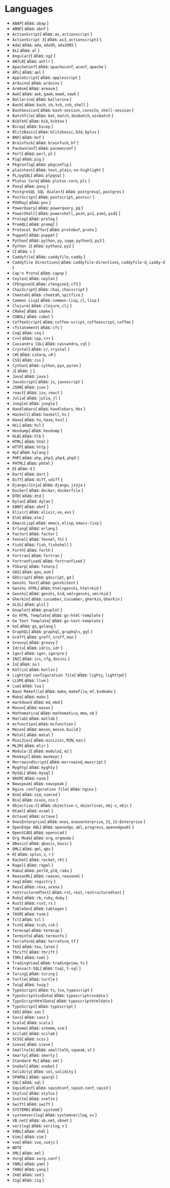 # Languages

- `ABAP`( alias: `abap` )
- `ABNF`( alias: `abnf` )
- `ActionScript`( alias: `as`, `actionscript` )
- `ActionScript 3`( alias: `as3`, `actionscript3` )
- `Ada`( alias: `ada`, `ada95`, `ada2005` )
- `AL`( alias: `al` )
- `Angular2`( alias: `ng2` )
- `ANTLR`( alias: `antlr` )
- `ApacheConf`( alias: `apacheconf`, `aconf`, `apache` )
- `APL`( alias: `apl` )
- `AppleScript`( alias: `applescript` )
- `Arduino`( alias: `arduino` )
- `ArmAsm`( alias: `armasm` )
- `Awk`( alias: `awk`, `gawk`, `mawk`, `nawk` )
- `Ballerina`( alias: `ballerina` )
- `Bash`( alias: `bash`, `sh`, `ksh`, `zsh`, `shell` )
- `BashSession`( alias: `bash-session`, `console`, `shell-session` )
- `Batchfile`( alias: `bat`, `batch`, `dosbatch`, `winbatch` )
- `BibTeX`( alias: `bib`, `bibtex` )
- `Bicep`( alias: `bicep` )
- `BlitzBasic`( alias: `blitzbasic`, `b3d`, `bplus` )
- `BNF`( alias: `bnf` )
- `Brainfuck`( alias: `brainfuck`, `bf` )
- `PacmanConf`( alias: `pacmanconf` )
- `Perl`( alias: `perl`, `pl` )
- `Pig`( alias: `pig` )
- `PkgConfig`( alias: `pkgconfig` )
- `plaintext`( alias: `text`, `plain`, `no-highlight` )
- `PL/pgSQL`( alias: `plpgsql` )
- `Plutus Core`( alias: `plutus-core`, `plc` )
- `Pony`( alias: `pony` )
- `PostgreSQL SQL dialect`( alias: `postgresql`, `postgres` )
- `PostScript`( alias: `postscript`, `postscr` )
- `POVRay`( alias: `pov` )
- `PowerQuery`( alias: `powerquery`, `pq` )
- `PowerShell`( alias: `powershell`, `posh`, `ps1`, `psm1`, `psd1` )
- `Prolog`( alias: `prolog` )
- `PromQL`( alias: `promql` )
- `Protocol Buffer`( alias: `protobuf`, `proto` )
- `Puppet`( alias: `puppet` )
- `Python`( alias: `python`, `py`, `sage`, `python3`, `py3` )
- `Python 2`( alias: `python2`, `py2` )
- `C`( alias: `c` )
- `Caddyfile`( alias: `caddyfile`, `caddy` )
- `Caddyfile Directives`( alias: `caddyfile-directives`, `caddyfile-d`, `caddy-d` )
- `Cap'n Proto`( alias: `capnp` )
- `Ceylon`( alias: `ceylon` )
- `CFEngine3`( alias: `cfengine3`, `cf3` )
- `ChaiScript`( alias: `chai`, `chaiscript` )
- `Cheetah`( alias: `cheetah`, `spitfire` )
- `Common Lisp`( alias: `common-lisp`, `cl`, `lisp` )
- `Clojure`( alias: `clojure`, `clj` )
- `CMake`( alias: `cmake` )
- `COBOL`( alias: `cobol` )
- `CoffeeScript`( alias: `coffee-script`, `coffeescript`, `coffee` )
- `cfstatement`( alias: `cfs` )
- `Coq`( alias: `coq` )
- `C++`( alias: `cpp`, `c++` )
- `Cassandra CQL`( alias: `cassandra`, `cql` )
- `Crystal`( alias: `cr`, `crystal` )
- `C#`( alias: `csharp`, `c#` )
- `CSS`( alias: `css` )
- `Cython`( alias: `cython`, `pyx`, `pyrex` )
- `J`( alias: `j` )
- `Java`( alias: `java` )
- `JavaScript`( alias: `js`, `javascript` )
- `JSON`( alias: `json` )
- `react`( alias: `jsx`, `react` )
- `Julia`( alias: `julia`, `jl` )
- `Jungle`( alias: `jungle` )
- `Handlebars`( alias: `handlebars`, `hbs` )
- `Haskell`( alias: `haskell`, `hs` )
- `Haxe`( alias: `hx`, `haxe`, `hxsl` )
- `HCL`( alias: `hcl` )
- `Hexdump`( alias: `hexdump` )
- `HLB`( alias: `hlb` )
- `HTML`( alias: `html` )
- `HTTP`( alias: `http` )
- `Hy`( alias: `hylang` )
- `PHP`( alias: `php`, `php3`, `php4`, `php5` )
- `PHTML`( alias: `phtml` )
- `D`( alias: `d` )
- `Dart`( alias: `dart` )
- `Diff`( alias: `diff`, `udiff` )
- `Django/Jinja`( alias: `django`, `jinja` )
- `Docker`( alias: `docker`, `dockerfile` )
- `DTD`( alias: `dtd` )
- `Dylan`( alias: `dylan` )
- `EBNF`( alias: `ebnf` )
- `Elixir`( alias: `elixir`, `ex`, `exs` )
- `Elm`( alias: `elm` )
- `EmacsLisp`( alias: `emacs`, `elisp`, `emacs-lisp` )
- `Erlang`( alias: `erlang` )
- `Factor`( alias: `factor` )
- `Fennel`( alias: `fennel`, `fnl` )
- `Fish`( alias: `fish`, `fishshell` )
- `Forth`( alias: `forth` )
- `Fortran`( alias: `fortran` )
- `FortranFixed`( alias: `fortranfixed` )
- `FSharp`( alias: `fsharp` )
- `GAS`( alias: `gas`, `asm` )
- `GDScript`( alias: `gdscript`, `gd` )
- `Genshi Text`( alias: `genshitext` )
- `Genshi HTML`( alias: `html+genshi`, `html+kid` )
- `Genshi`( alias: `genshi`, `kid`, `xml+genshi`, `xml+kid` )
- `Gherkin`( alias: `cucumber`, `Cucumber`, `gherkin`, `Gherkin` )
- `GLSL`( alias: `glsl` )
- `Gnuplot`( alias: `gnuplot` )
- `Go HTML Template`( alias: `go-html-template` )
- `Go Text Template`( alias: `go-text-template` )
- `Go`( alias: `go`, `golang` )
- `GraphQL`( alias: `graphql`, `graphqls`, `gql` )
- `Groff`( alias: `groff`, `nroff`, `man` )
- `Groovy`( alias: `groovy` )
- `Idris`( alias: `idris`, `idr` )
- `Igor`( alias: `igor`, `igorpro` )
- `INI`( alias: `ini`, `cfg`, `dosini` )
- `Io`( alias: `io` )
- `Kotlin`( alias: `kotlin` )
- `Lighttpd configuration file`( alias: `lighty`, `lighttpd` )
- `LLVM`( alias: `llvm` )
- `Lua`( alias: `lua` )
- `Base Makefile`( alias: `make`, `makefile`, `mf`, `bsdmake` )
- `Mako`( alias: `mako` )
- `markdown`( alias: `md`, `mkd` )
- `Mason`( alias: `mason` )
- `Mathematica`( alias: `mathematica`, `mma`, `nb` )
- `Matlab`( alias: `matlab` )
- `mcfunction`( alias: `mcfunction` )
- `Meson`( alias: `meson`, `meson.build` )
- `Metal`( alias: `metal` )
- `MiniZinc`( alias: `minizinc`, `MZN`, `mzn` )
- `MLIR`( alias: `mlir` )
- `Modula-2`( alias: `modula2`, `m2` )
- `MonkeyC`( alias: `monkeyc` )
- `MorrowindScript`( alias: `morrowind`, `mwscript` )
- `Myghty`( alias: `myghty` )
- `MySQL`( alias: `mysql` )
- `NASM`( alias: `nasm` )
- `Newspeak`( alias: `newspeak` )
- `Nginx configuration file`( alias: `nginx` )
- `Nim`( alias: `nim`, `nimrod` )
- `Nix`( alias: `nixos`, `nix` )
- `Objective-C`( alias: `objective-c`, `objectivec`, `obj-c`, `objc` )
- `OCaml`( alias: `ocaml` )
- `Octave`( alias: `octave` )
- `OnesEnterprise`( alias: `ones`, `onesenterprise`, `1S`, `1S:Enterprise` )
- `OpenEdge ABL`( alias: `openedge`, `abl`, `progress`, `openedgeabl` )
- `OpenSCAD`( alias: `openscad` )
- `Org Mode`( alias: `org`, `orgmode` )
- `QBasic`( alias: `qbasic`, `basic` )
- `QML`( alias: `qml`, `qbs` )
- `R`( alias: `splus`, `s`, `r` )
- `Racket`( alias: `racket`, `rkt` )
- `Ragel`( alias: `ragel` )
- `Raku`( alias: `perl6`, `pl6`, `raku` )
- `ReasonML`( alias: `reason`, `reasonml` )
- `reg`( alias: `registry` )
- `Rexx`( alias: `rexx`, `arexx` )
- `reStructuredText`( alias: `rst`, `rest`, `restructuredtext` )
- `Ruby`( alias: `rb`, `ruby`, `duby` )
- `Rust`( alias: `rust`, `rs` )
- `TableGen`( alias: `tablegen` )
- `TASM`( alias: `tasm` )
- `Tcl`( alias: `tcl` )
- `Tcsh`( alias: `tcsh`, `csh` )
- `Termcap`( alias: `termcap` )
- `Terminfo`( alias: `terminfo` )
- `Terraform`( alias: `terraform`, `tf` )
- `TeX`( alias: `tex`, `latex` )
- `Thrift`( alias: `thrift` )
- `TOML`( alias: `toml` )
- `TradingView`( alias: `tradingview`, `tv` )
- `Transact-SQL`( alias: `tsql`, `t-sql` )
- `Turing`( alias: `turing` )
- `Turtle`( alias: `turtle` )
- `Twig`( alias: `twig` )
- `TypeScript`( alias: `ts`, `tsx`, `typescript` )
- `TypoScriptCssData`( alias: `typoscriptcssdata` )
- `TypoScriptHtmlData`( alias: `typoscripthtmldata` )
- `TypoScript`( alias: `typoscript` )
- `SAS`( alias: `sas` )
- `Sass`( alias: `sass` )
- `Scala`( alias: `scala` )
- `Scheme`( alias: `scheme`, `scm` )
- `Scilab`( alias: `scilab` )
- `SCSS`( alias: `scss` )
- `Sieve`( alias: `sieve` )
- `Smalltalk`( alias: `smalltalk`, `squeak`, `st` )
- `Smarty`( alias: `smarty` )
- `Standard ML`( alias: `sml` )
- `Snobol`( alias: `snobol` )
- `Solidity`( alias: `sol`, `solidity` )
- `SPARQL`( alias: `sparql` )
- `SQL`( alias: `sql` )
- `SquidConf`( alias: `squidconf`, `squid.conf`, `squid` )
- `Stylus`( alias: `stylus` )
- `Svelte`( alias: `svelte` )
- `Swift`( alias: `swift` )
- `SYSTEMD`( alias: `systemd` )
- `systemverilog`( alias: `systemverilog`, `sv` )
- `VB.net`( alias: `vb.net`, `vbnet` )
- `verilog`( alias: `verilog`, `v` )
- `VHDL`( alias: `vhdl` )
- `VimL`( alias: `vim` )
- `vue`( alias: `vue`, `vuejs` )
- `WDTE`
- `XML`( alias: `xml` )
- `Xorg`( alias: `xorg.conf` )
- `YAML`( alias: `yaml` )
- `YANG`( alias: `yang` )
- `Zed`( alias: `zed` )
- `Zig`( alias: `zig` )
